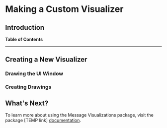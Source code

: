 # Making a Custom Visualizer

## Introduction


**Table of Contents**

---

## Creating a New Visualizer



### Drawing the UI Window



### Creating Drawings

## What's Next?

<!--  -->

To learn more about using the Message Visualizations package, visit the package [TEMP link] [documentation](https://github.com/Unity-Technologies/ROS-TCP-Connector/blob/amanda/default-tutorial/com.unity.robotics.message-visualizations/Documentation~/README.md).